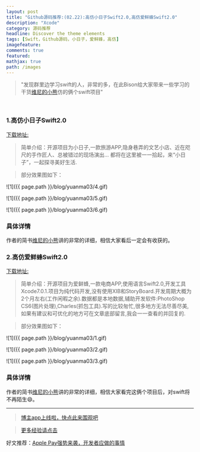 ```yaml
---
layout: post
title: "Github源码推荐:(02.22):高仿小日子Swift2.0,高仿爱鲜蜂Swift2.0"
description: "Xcode"
category: 源码推荐
headline: Discover the theme elements
tags: [Swift，Github源码，小日子，爱鲜蜂，高仿]
imagefeature: 
comments: true
featured: 
mathjax: true
path: /images
---
```




>&quot;发现群里边学习swift的人，非常的多，在此Bison给大家带来一些学习的干货[维尼的小熊](http://www.jianshu.com/users/5fe7513c7a57/latest_articles)仿的俩个swift项目&quot;

<br>

### 1.高仿小日子Swift2.0

[下载地址:](https://github.com/ZhongTaoTian/SmallDay)

> 简单介绍：开源项目为小日子,一款旅游APP,隐身巷弄的文艺小店、近在咫尺的手作匠人、总被错过的现场演出...
都将在这里被一一拾起，来“小日子”，一起探寻美好生活.<br>

> 部分效果图如下：<br>

![1]({{ page.path }}/blog/yuanma03/4.gif)<br>

![1]({{ page.path }}/blog/yuanma03/5.gif)<br>

![1]({{ page.path }}/blog/yuanma03/6.gif)<br>


### 具体详情<br>
作者的简书[维尼的小熊](http://www.jianshu.com/p/879f58fe3542)讲的非常的详细，相信大家看后一定会有收获的。<br>

### 2.高仿爱鲜蜂Swift2.0

[下载地址:](https://github.com/ZhongTaoTian/LoveFreshBeen)

> 简单介绍：开源项目为爱鲜蜂,一款电商APP,使用语言Swift2.0,开发工具Xcode7.0.1.项目为纯代码开发,没有使用XIB和StoryBoard.开发周期大概为2个月左右(工作闲暇之余).数据都是本地数据,辅助开发软件:PhotoShop CS6(图片处理),Charles(抓包工具).写的比较匆忙,很多地方无法尽善尽美,如果有建议和可优化的地方可在文章底部留言,我会一一查看的并回复的.<br>

> 部分效果图如下：<br>

![1]({{ page.path }}/blog/yuanma03/1.gif)<br>

![1]({{ page.path }}/blog/yuanma03/2.gif)<br>

![1]({{ page.path }}/blog/yuanma03/3.gif)<br>

### 具体详情<br>
作者的简书[维尼的小熊](http://www.jianshu.com/p/879f58fe3542)讲的非常的详细，相信大家看完这俩个项目后，对swift将不再陌生😄。<br>

----------------------------------------------------------

> [博主app上线啦，快点此来围观吧](https://itunes.apple.com/us/app/it-blog-zi-xueios-kai-fa-jin/id1067787090?l=zh&ls=1&mt=8)<br>

> [更多经验请点击](http://allluckly.cn/)<br>

好文推荐：[Apple Pay强势来袭，开发者应做的事情](http://allluckly.cn/ios支付/Applepay)<br>

